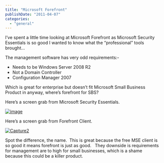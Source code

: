 ```yaml
---
title: "Microsoft Forefront"
publishDate: "2011-04-07"
categories: 
  - "general"
---
```


I’ve spent a little time looking at Microsoft Forefront as Microsoft Security Essentials is so good I wanted to know what the “professional” tools brought…

The management software has very odd requirements:-

- Needs to be Windows Server 2008 R2
- Not a Domain Controller
- Configuration Manager 2007

Which is great for enterprise but doesn’t fit Microsoft Small Business Product in anyway, where’s forefront for SBS?

Here’s a screen grab from Microsoft Security Essentials.

[![image](http://ramblinggeek.co.uk/wp-content/uploads/2011/04/image_thumb.png "image")](http://ramblinggeek.co.uk/wp-content/uploads/2011/04/image.png)

Here’s a screen grab from Forefront Client.

[![Capture2](http://ramblinggeek.co.uk/wp-content/uploads/2011/04/Capture2_thumb.jpg "Capture2")](http://ramblinggeek.co.uk/wp-content/uploads/2011/04/Capture2.jpg)

Spot the difference, the name.  This is great because the free MSE client is so good it means forefront is just as good.   They downside is requirements for management are to high for small businesses, which is a shame because this could be a killer product.
